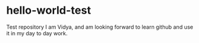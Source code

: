 # hello-world-test
Test repository 
I am Vidya, and am looking forward to learn github and use it in my day to day work.
